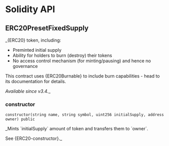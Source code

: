 # Solidity API

## ERC20PresetFixedSupply

_{ERC20} token, including:

 - Preminted initial supply
 - Ability for holders to burn (destroy) their tokens
 - No access control mechanism (for minting/pausing) and hence no governance

This contract uses {ERC20Burnable} to include burn capabilities - head to
its documentation for details.

_Available since v3.4.__

### constructor

```solidity
constructor(string name, string symbol, uint256 initialSupply, address owner) public
```

_Mints &#x60;initialSupply&#x60; amount of token and transfers them to &#x60;owner&#x60;.

See {ERC20-constructor}._

